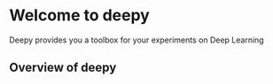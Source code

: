 # Welcome to deepy

Deepy provides you a toolbox for your experiments on Deep Learning
 
## Overview of deepy

